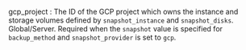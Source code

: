 gcp_project
:   The ID of the GCP project which owns the instance and storage volumes
    defined by `snapshot_instance` and `snapshot_disks`. Global/Server.
    Required when the `snapshot` value is specified for `backup_method`
    and `snapshot_provider` is set to `gcp`.
